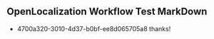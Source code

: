 ## OpenLocalization Workflow Test MarkDown
* 4700a320-3010-4d37-b0bf-ee8d065705a8 thanks!

<!--HONumber=Sep16_HO1-->


